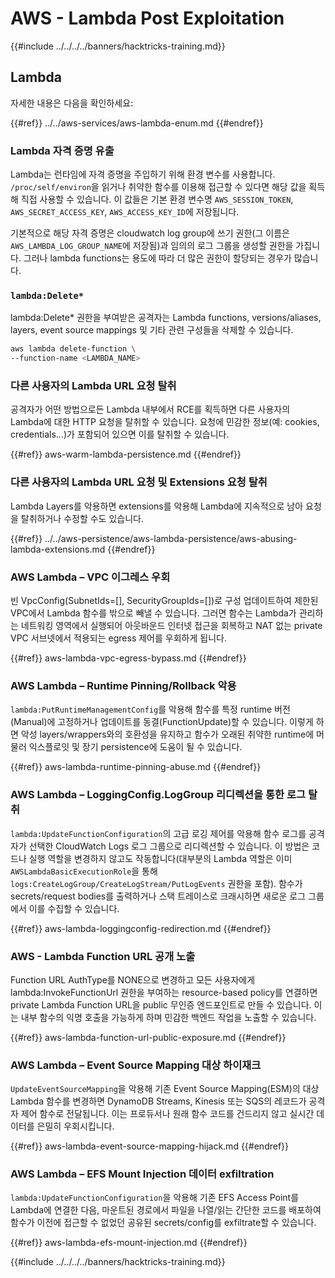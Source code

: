 # AWS - Lambda Post Exploitation

{{#include ../../../../banners/hacktricks-training.md}}

## Lambda

자세한 내용은 다음을 확인하세요:

{{#ref}}
../../aws-services/aws-lambda-enum.md
{{#endref}}

### Lambda 자격 증명 유출

Lambda는 런타임에 자격 증명을 주입하기 위해 환경 변수를 사용합니다. `/proc/self/environ`을 읽거나 취약한 함수를 이용해 접근할 수 있다면 해당 값을 획득해 직접 사용할 수 있습니다. 이 값들은 기본 환경 변수명 `AWS_SESSION_TOKEN`, `AWS_SECRET_ACCESS_KEY`, `AWS_ACCESS_KEY_ID`에 저장됩니다.

기본적으로 해당 자격 증명은 cloudwatch log group에 쓰기 권한(그 이름은 `AWS_LAMBDA_LOG_GROUP_NAME`에 저장됨)과 임의의 로그 그룹을 생성할 권한을 가집니다. 그러나 lambda functions는 용도에 따라 더 많은 권한이 할당되는 경우가 많습니다.

### `lambda:Delete*`
lambda:Delete* 권한을 부여받은 공격자는 Lambda functions, versions/aliases, layers, event source mappings 및 기타 관련 구성들을 삭제할 수 있습니다.
```bash
aws lambda delete-function \
--function-name <LAMBDA_NAME>
```
### 다른 사용자의 Lambda URL 요청 탈취

공격자가 어떤 방법으로든 Lambda 내부에서 RCE를 획득하면 다른 사용자의 Lambda에 대한 HTTP 요청을 탈취할 수 있습니다. 요청에 민감한 정보(예: cookies, credentials...)가 포함되어 있으면 이를 탈취할 수 있습니다.

{{#ref}}
aws-warm-lambda-persistence.md
{{#endref}}

### 다른 사용자의 Lambda URL 요청 및 Extensions 요청 탈취

Lambda Layers를 악용하면 extensions를 악용해 Lambda에 지속적으로 남아 요청을 탈취하거나 수정할 수도 있습니다.

{{#ref}}
../../aws-persistence/aws-lambda-persistence/aws-abusing-lambda-extensions.md
{{#endref}}

### AWS Lambda – VPC 이그레스 우회

빈 VpcConfig(SubnetIds=[], SecurityGroupIds=[])로 구성 업데이트하여 제한된 VPC에서 Lambda 함수를 밖으로 빼낼 수 있습니다. 그러면 함수는 Lambda가 관리하는 네트워킹 영역에서 실행되어 아웃바운드 인터넷 접근을 회복하고 NAT 없는 private VPC 서브넷에서 적용되는 egress 제어를 우회하게 됩니다.

{{#ref}}
aws-lambda-vpc-egress-bypass.md
{{#endref}}

### AWS Lambda – Runtime Pinning/Rollback 악용

`lambda:PutRuntimeManagementConfig`를 악용해 함수를 특정 runtime 버전(Manual)에 고정하거나 업데이트를 동결(FunctionUpdate)할 수 있습니다. 이렇게 하면 악성 layers/wrappers와의 호환성을 유지하고 함수가 오래된 취약한 runtime에 머물러 익스플로잇 및 장기 persistence에 도움이 될 수 있습니다.

{{#ref}}
aws-lambda-runtime-pinning-abuse.md
{{#endref}}

### AWS Lambda – LoggingConfig.LogGroup 리디렉션을 통한 로그 탈취

`lambda:UpdateFunctionConfiguration`의 고급 로깅 제어를 악용해 함수 로그를 공격자가 선택한 CloudWatch Logs 로그 그룹으로 리디렉션할 수 있습니다. 이 방법은 코드나 실행 역할을 변경하지 않고도 작동합니다(대부분의 Lambda 역할은 이미 `AWSLambdaBasicExecutionRole`을 통해 `logs:CreateLogGroup/CreateLogStream/PutLogEvents` 권한을 포함). 함수가 secrets/request bodies를 출력하거나 스택 트레이스로 크래시하면 새로운 로그 그룹에서 이를 수집할 수 있습니다.

{{#ref}}
aws-lambda-loggingconfig-redirection.md
{{#endref}}

### AWS - Lambda Function URL 공개 노출

Function URL AuthType를 NONE으로 변경하고 모든 사용자에게 lambda:InvokeFunctionUrl 권한을 부여하는 resource-based policy를 연결하면 private Lambda Function URL을 public 무인증 엔드포인트로 만들 수 있습니다. 이는 내부 함수의 익명 호출을 가능하게 하며 민감한 백엔드 작업을 노출할 수 있습니다.

{{#ref}}
aws-lambda-function-url-public-exposure.md
{{#endref}}

### AWS Lambda – Event Source Mapping 대상 하이재크

`UpdateEventSourceMapping`을 악용해 기존 Event Source Mapping(ESM)의 대상 Lambda 함수를 변경하면 DynamoDB Streams, Kinesis 또는 SQS의 레코드가 공격자 제어 함수로 전달됩니다. 이는 프로듀서나 원래 함수 코드를 건드리지 않고 실시간 데이터를 은밀히 우회시킵니다.

{{#ref}}
aws-lambda-event-source-mapping-hijack.md
{{#endref}}

### AWS Lambda – EFS Mount Injection 데이터 exfiltration

`lambda:UpdateFunctionConfiguration`을 악용해 기존 EFS Access Point를 Lambda에 연결한 다음, 마운트된 경로에서 파일을 나열/읽는 간단한 코드를 배포하여 함수가 이전에 접근할 수 없었던 공유된 secrets/config를 exfiltrate할 수 있습니다.

{{#ref}}
aws-lambda-efs-mount-injection.md
{{#endref}}



{{#include ../../../../banners/hacktricks-training.md}}
